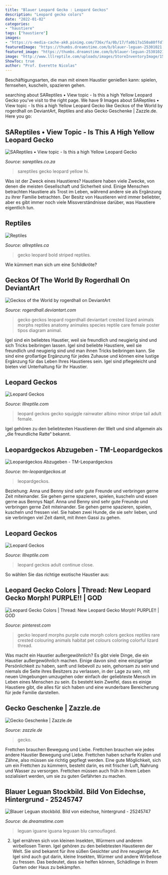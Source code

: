```yaml
---
title: "Blauer Leopard Gecko : Leopard Geckos"
description: "Leopard gecko colors"
date: "2022-01-02"
categories:
- "haustiere"
tags: ["haustiere"]
images:
- "https://s-media-cache-ak0.pinimg.com/736x/fa/0b/17/fa0b17a150a80ffd7c5c43f6cfc2f41a.jpg"
featuredImage: "https://thumbs.dreamstime.com/b/blauer-leguan-25301021.jpg"
featured_image: "https://thumbs.dreamstime.com/b/blauer-leguan-25301021.jpg"
image: "http://www.lllreptile.com/uploads/images/StoreInventoryImage/15139/xsmall"
ShowToc: true
author: "Prof. Everette Nicolas"
---
```



Beschäftigungsarten, die man mit einem Haustier genießen kann: spielen, fernsehen, kuscheln, spazieren gehen.

	

		
searching about SAReptiles • View topic - Is this a high Yellow Leopard Gecko you've visit to the right page. We have 9 Images about SAReptiles • View topic - Is this a high Yellow Leopard Gecko like Geckos of the World by rogerdhall on DeviantArt, Reptiles and also Gecko Geschenke | Zazzle.de. Here you go:
		
    
## SAReptiles • View Topic - Is This A High Yellow Leopard Gecko

<img loading=lazy src="http://www.sareptiles.co.za/gallery/albums/userpics/13125/S7000988_1.JPG" onerror="this.onerror=null;this.src='https://tse4.mm.bing.net/th?id=OIP.AhiThmzFHZu2ggRC1-rNBgAAAA&amp;pid=15.1';" alt="SAReptiles • View topic - Is this a high Yellow Leopard Gecko">

_Source: sareptiles.co.za_

>sareptiles gecko leopard yellow hi. 

	

Was ist der Zweck eines Haustieres?
Haustiere haben viele Zwecke, von denen die meisten Gesellschaft und Sicherheit sind. Einige Menschen betrachten Haustiere als Trost im Leben, während andere sie als Ergänzung zu ihrer Familie betrachten. Der Besitz von Haustieren wird immer beliebter, aber es gibt immer noch viele Missverständnisse darüber, was Haustiere eigentlich tun.

    
## Reptiles

<img loading=lazy src="https://allreptiles.ca/media/catalog/product/cache/1/small_image/260x204/b74add8f1ebb002f6eb0cdc0da76f134/i/m/img_5590.jpg" onerror="this.onerror=null;this.src='https://tse3.mm.bing.net/th?id=OIP.QbIMCewWaR4-G47vhBg0PQAAAA&amp;pid=15.1';" alt="Reptiles">

_Source: allreptiles.ca_

>gecko leopard bold striped reptiles. 

	

Wie kümmert man sich um eine Schildkröte?

    
## Geckos Of The World By Rogerdhall On DeviantArt

<img loading=lazy src="https://pre00.deviantart.net/aa85/th/pre/i/2015/137/7/1/geckos_of_the_world_by_rogerdhall-d8tq9dp.jpg" onerror="this.onerror=null;this.src='https://tse4.mm.bing.net/th?id=OIP.BZjQSBDde-lQJqniLSwxkAHaGb&amp;pid=15.1';" alt="Geckos of the World by rogerdhall on DeviantArt">

_Source: rogerdhall.deviantart.com_

>gecko geckos leopard rogerdhall deviantart crested lizard animals morphs reptiles anatomy animales species reptile care female poster tipos diagram animal. 

	

Igel sind ein beliebtes Haustier, weil sie freundlich und neugierig sind und sich Tricks beibringen lassen.
Igel sind beliebte Haustiere, weil sie freundlich und neugierig sind und man ihnen Tricks beibringen kann. Sie sind eine großartige Ergänzung für jedes Zuhause und können eine lustige Ergänzung für das Leben Ihres Haustieres sein. Igel sind pflegeleicht und bieten viel Unterhaltung für Ihr Haustier.

    
## Leopard Geckos

<img loading=lazy src="http://www.lllreptile.com/uploads/images/StoreInventoryImage/15139/xsmall" onerror="this.onerror=null;this.src='https://tse3.mm.bing.net/th?id=OIP.FncrDm-So_Kj7MJNxCUWSAAAAA&amp;pid=15.1';" alt="Leopard Geckos">

_Source: lllreptile.com_

>leopard geckos gecko squiggle rainwater albino minor stripe tail adult female. 

	

Igel gehören zu den beliebtesten Haustieren der Welt und sind allgemein als „die freundliche Ratte“ bekannt.

    
## Leopardgeckos Abzugeben - TM-Leopardgeckos

<img loading=lazy src="https://image.jimcdn.com/app/cms/image/transf/dimension=640x10000:format=jpg/path/sa04773cfd1721a34/image/ia6518ff79e579827/version/1481390602/image.jpg" onerror="this.onerror=null;this.src='https://tse1.mm.bing.net/th?id=OIP.8XJGWbkFgy-Dji6ZRJmvXAHaE8&amp;pid=15.1';" alt="Leopardgeckos Abzugeben - TM-Leopardgeckos">

_Source: tm-leopardgeckos.at_

>leopardgeckos. 

	

Beziehung: Anna und Benny sind sehr gute Freunde und verbringen gerne Zeit miteinander. Sie gehen gerne spazieren, spielen, kuscheln und essen gerne aus Bennys Napf.
Anna und Benny sind sehr gute Freunde und verbringen gerne Zeit miteinander. Sie gehen gerne spazieren, spielen, kuscheln und fressen viel. Sie haben zwei Hunde, die sie sehr lieben, und sie verbringen viel Zeit damit, mit ihnen Gassi zu gehen.

    
## Leopard Geckos

<img loading=lazy src="http://www.lllreptile.com/load-image/StoreInventoryImage/image/11913" onerror="this.onerror=null;this.src='https://tse4.mm.bing.net/th?id=OIP.LPqOdey0hSuB5rHJDH80ggHaD4&amp;pid=15.1';" alt="Leopard Geckos">

_Source: lllreptile.com_

>leopard geckos adult continue close. 

	

So wählen Sie das richtige exotische Haustier aus:

    
## Leopard Gecko Colors | Thread: New Leopard Gecko Morph! PURPLE!! | GOD

<img loading=lazy src="https://s-media-cache-ak0.pinimg.com/736x/fa/0b/17/fa0b17a150a80ffd7c5c43f6cfc2f41a.jpg" onerror="this.onerror=null;this.src='https://tse1.mm.bing.net/th?id=OIP.u_EBlvP1fwo34c9mHCgaxwHaFC&amp;pid=15.1';" alt="Leopard Gecko Colors | Thread: New Leopard Gecko Morph! PURPLE!! | GOD">

_Source: pinterest.com_

>gecko leopard morphs purple cute morph colors geckos reptiles rare crested colouring animals habitat pet colours coloring colorful lizard thread. 

	

Was macht ein Haustier außergewöhnlich?
Es gibt viele Dinge, die ein Haustier außergewöhnlich machen. Einige davon sind: eine einzigartige Persönlichkeit zu haben, sanft und liebevoll zu sein, gehorsam zu sein und niemals die Seite ihres Besitzers zu verlassen, in der Lage zu sein, mit neuen Umgebungen umzugehen oder einfach der geliebteste Mensch im Leben eines Menschen zu sein. Es besteht kein Zweifel, dass es einige Haustiere gibt, die alles für sich haben und eine wunderbare Bereicherung für jede Familie darstellen.

    
## Gecko Geschenke | Zazzle.de

<img loading=lazy src="https://rlv.zcache.de/niedliche_gepunktete_gecko_cartoon_abbildung_kuchenaufsatz-r88343a142e8f48728b370e588594b25a_fupml_8byvr_614.jpg" onerror="this.onerror=null;this.src='https://tse4.mm.bing.net/th?id=OIP.3Z087zMkuEYGZYXvqFPjkwHaHa&amp;pid=15.1';" alt="Gecko Geschenke | Zazzle.de">

_Source: zazzle.de_

>gecko. 

	

Frettchen brauchen Bewegung und Liebe.
Frettchen brauchen wie jedes andere Haustier Bewegung und Liebe. Frettchen haben scharfe Krallen und Zähne, also müssen sie richtig gepflegt werden. Eine gute Möglichkeit, sich um ein Frettchen zu kümmern, besteht darin, es mit frischer Luft, Nahrung und Wasser zu versorgen. Frettchen müssen auch früh in ihrem Leben sozialisiert werden, um sie zu guten Gefährten zu machen.

    
## Blauer Leguan Stockbild. Bild Von Eidechse, Hintergrund - 25245747

<img loading=lazy src="https://thumbs.dreamstime.com/b/blauer-leguan-25301021.jpg" onerror="this.onerror=null;this.src='https://tse4.mm.bing.net/th?id=OIP.RlZagiLI8XYr9Z8fPWMBNwDLEy&amp;pid=15.1';" alt="Blauer Leguan stockbild. Bild von eidechse, hintergrund - 25245747">

_Source: de.dreamstime.com_

>leguan iguane iguana leguaan blu camouflaged. 

	

2. Igel ernähren sich von kleinen Insekten, Würmern und anderen wirbellosen Tieren.
Igel gehören zu den beliebtesten Haustieren der Welt. Sie sind bekannt für ihre süßen Gesichter und ihre neugierige Art. Igel sind auch gut darin, kleine Insekten, Würmer und andere Wirbellose zu fressen. Das bedeutet, dass sie helfen können, Schädlinge in Ihrem Garten oder Haus zu bekämpfen.

